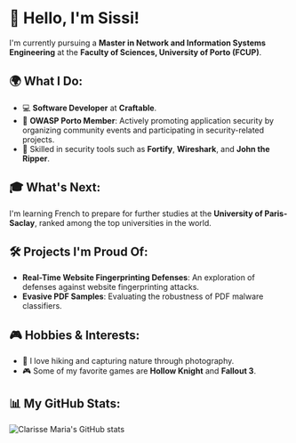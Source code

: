 # 👋 Hello, I'm Sissi!

I'm currently pursuing a **Master in Network and Information Systems Engineering** at the **Faculty of Sciences, University of Porto (FCUP)**. 

## 🌍 What I Do:
- 💻 **Software Developer** at **Craftable**.
- 🌟 **OWASP Porto Member**: Actively promoting application security by organizing community events and participating in security-related projects.
- 🔐 Skilled in security tools such as **Fortify**, **Wireshark**, and **John the Ripper**.

## 🎓 What's Next:
I'm learning French to prepare for further studies at the **University of Paris-Saclay**, ranked among the top universities in the world.

## 🛠️ Projects I'm Proud Of:
- **Real-Time Website Fingerprinting Defenses**: An exploration of defenses against website fingerprinting attacks.
- **Evasive PDF Samples**: Evaluating the robustness of PDF malware classifiers.

## 🎮 Hobbies & Interests:
- 🥾 I love hiking and capturing nature through photography.
- 🎮 Some of my favorite games are **Hollow Knight** and **Fallout 3**.

## 📊 My GitHub Stats:
![Clarisse Maria's GitHub stats](https://github-readme-stats.vercel.app/api?username=clarissemaria&show_icons=true&theme=radical)
